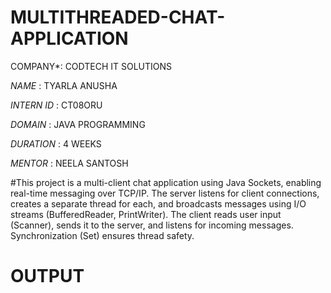# MULTITHREADED-CHAT-APPLICATION

COMPANY*: CODTECH IT SOLUTIONS

*NAME* : TYARLA ANUSHA

*INTERN ID* : CT08ORU

*DOMAIN* : JAVA PROGRAMMING

*DURATION* : 4 WEEKS

*MENTOR* : NEELA SANTOSH


#This project is a multi-client chat application using Java Sockets, enabling real-time messaging over TCP/IP. The server listens for client connections, creates a separate thread for each, and broadcasts messages using I/O streams (BufferedReader, PrintWriter). The client reads user input (Scanner), sends it to the server, and listens for incoming messages. Synchronization (Set<PrintWriter>) ensures thread safety. 

# OUTPUT
